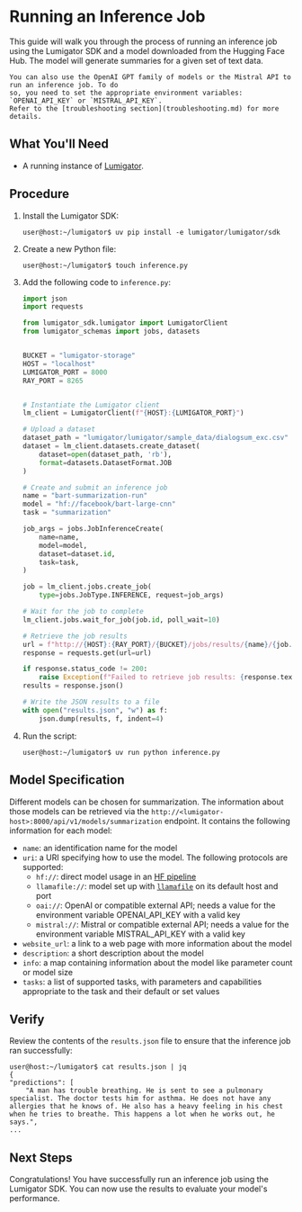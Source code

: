 # Running an Inference Job

This guide will walk you through the process of running an inference job using the Lumigator SDK and
a model downloaded from the Hugging Face Hub. The model will generate summaries for a given set of
text data.

```{note}
You can also use the OpenAI GPT family of models or the Mistral API to run an inference job. To do
so, you need to set the appropriate environment variables: `OPENAI_API_KEY` or `MISTRAL_API_KEY`.
Refer to the [troubleshooting section](troubleshooting.md) for more details.
```

## What You'll Need

- A running instance of [Lumigator](../get-started/installation.md).

## Procedure

1. Install the Lumigator SDK:

    ```console
    user@host:~/lumigator$ uv pip install -e lumigator/lumigator/sdk
    ```

1. Create a new Python file:

    ```console
    user@host:~/lumigator$ touch inference.py
    ```

1. Add the following code to `inference.py`:

    ```python
    import json
    import requests

    from lumigator_sdk.lumigator import LumigatorClient
    from lumigator_schemas import jobs, datasets


    BUCKET = "lumigator-storage"
    HOST = "localhost"
    LUMIGATOR_PORT = 8000
    RAY_PORT = 8265


    # Instantiate the Lumigator client
    lm_client = LumigatorClient(f"{HOST}:{LUMIGATOR_PORT}")

    # Upload a dataset
    dataset_path = "lumigator/lumigator/sample_data/dialogsum_exc.csv"
    dataset = lm_client.datasets.create_dataset(
        dataset=open(dataset_path, 'rb'),
        format=datasets.DatasetFormat.JOB
    )

    # Create and submit an inference job
    name = "bart-summarization-run"
    model = "hf://facebook/bart-large-cnn"
    task = "summarization"

    job_args = jobs.JobInferenceCreate(
        name=name,
        model=model,
        dataset=dataset.id,
        task=task,
    )

    job = lm_client.jobs.create_job(
        type=jobs.JobType.INFERENCE, request=job_args)

    # Wait for the job to complete
    lm_client.jobs.wait_for_job(job.id, poll_wait=10)

    # Retrieve the job results
    url = f"http://{HOST}:{RAY_PORT}/{BUCKET}/jobs/results/{name}/{job.id}/results.json"
    response = requests.get(url=url)

    if response.status_code != 200:
        raise Exception(f"Failed to retrieve job results: {response.text}")
    results = response.json()

    # Write the JSON results to a file
    with open("results.json", "w") as f:
        json.dump(results, f, indent=4)
    ```

1. Run the script:

    ```console
    user@host:~/lumigator$ uv run python inference.py
    ```

## Model Specification

Different models can be chosen for summarization. The information about those models can be retrieved via the `http://<lumigator-host>:8000/api/v1/models/summarization` endpoint. It contains the following information for each model:

* `name`: an identification name for the model
* `uri`: a URI specifying how to use the model. The following protocols are supported:
  * `hf://`: direct model usage in an [HF pipeline](https://huggingface.co/docs/transformers/en/main_classes/pipelines)
  * `llamafile://`: model set up with [`llamafile`](https://github.com/Mozilla-Ocho/llamafile) on its default host and port
  * `oai://`: OpenAI or compatible external API; needs a value for the environment variable OPENAI_API_KEY with a valid key
  * `mistral://`: Mistral or compatible external API; needs a value for the environment variable MISTRAL_API_KEY with a valid key
* `website_url`: a link to a web page with more information about the model
* `description`: a short description about the model
* `info`: a map containing information about the model like parameter count or model size
* `tasks`: a list of supported tasks, with parameters and capabilities appropriate to the task and their default or set values

## Verify

Review the contents of the `results.json` file to ensure that the inference job ran
successfully:

```console
user@host:~/lumigator$ cat results.json | jq
{
"predictions": [
    "A man has trouble breathing. He is sent to see a pulmonary specialist. The doctor tests him for asthma. He does not have any allergies that he knows of. He also has a heavy feeling in his chest when he tries to breathe. This happens a lot when he works out, he says.",
...
```

## Next Steps

Congratulations! You have successfully run an inference job using the Lumigator SDK. You can now
use the results to evaluate your model's performance.
